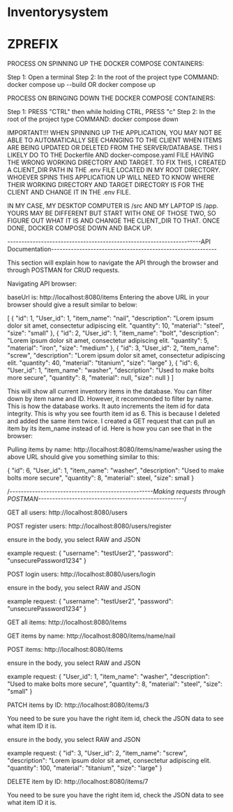 # Inventorysystem
# ZPREFIX

PROCESS ON SPINNING UP THE DOCKER COMPOSE CONTAINERS:

Step 1: Open a terminal
Step 2: In the root of the project type COMMAND: docker compose up --build OR docker compose up

PROCESS ON BRINGING DOWN THE DOCKER COMPOSE CONTAINERS:

Step 1: PRESS "CTRL" then while holding CTRL, PRESS "c"
Step 2: In the root of the project type COMMAND: docker compose down

IMPORTANT!!!
WHEN SPINNING UP THE APPLICATION, YOU MAY NOT BE ABLE TO AUTOMATICALLY SEE CHANGING TO THE CLIENT WHEN ITEMS ARE BEING UPDATED OR DELETED FROM THE SERVER/DATABASE. THIS I LIKELY DO TO THE Dockerfile AND docker-compose.yaml FILE HAVING THE WRONG WORKING DIRECTORY AND TARGET. TO FIX THIS, I CREATED A CLIENT_DIR PATH IN THE .env FILE LOCATED IN MY ROOT DIRECTORY. WHOEVER SPINS THIS APPLICATION UP WILL NEED TO KNOW WHERE THEIR WORKING DIRECTORY AND TARGET DIRECTORY IS FOR THE CLIENT AND CHANGE IT IN THE .env FILE.

IN MY CASE, MY DESKTOP COMPUTER IS /src AND MY LAPTOP IS /app. YOURS MAY BE DIFFERENT BUT START WITH ONE OF THOSE TWO, SO FIGURE OUT WHAT IT IS AND CHANGE THE CLIENT_DIR TO THAT. ONCE DONE, DOCKER COMPOSE DOWN AND BACK UP.

---------------------------------------------------------------------API Documentation-----------------------------------------------------------

This section will explain how to navigate the API through the browser and through POSTMAN for CRUD requests.

Navigating API browser:

baseUrl is: http://localhost:8080/items
Entering the above URL in your browser should give a result similar to below:

[
  {
    "id": 1,
    "User_id": 1,
    "item_name": "nail",
    "description": "Lorem ipsum dolor sit amet, consectetur adipiscing elit.
    "quantity": 10,
    "material": "steel",
    "size": "small"
  },
  {
    "id": 2,
    "User_id": 1,
    "item_name": "bolt",
    "description": "Lorem ipsum dolor sit amet, consectetur adipiscing elit.
    "quantity": 5,
    "material": "iron",
    "size": "medium"
  },
  {
    "id": 3,
    "User_id": 2,
    "item_name": "screw",
    "description": "Lorem ipsum dolor sit amet, consectetur adipiscing elit.
    "quantity": 40,
    "material": "titanium",
    "size": "large"
  },
  {
    "id": 6,
    "User_id": 1,
    "item_name": "washer",
    "description": "Used to make bolts more secure",
    "quantity": 8,
    "material": null,
    "size": null
  }
]

This will show all current inventory items in the database. You can filter down by item name and ID. However, it recommonded to filter by name. This is how the database works. It auto increments the item id for data integrity. This is why you see fourth item id as 6. This is because I deleted and added the same item twice. I created a GET request that can pull an item by its item_name instead of id. Here is how you can see that in the browser:

Pulling items by name: http://localhost:8080/items/name/washer
using the above URL should give you something similar to this:

{
  "id": 6,
  "User_id": 1,
  "item_name": "washer",
  "description": "Used to make bolts more secure",
  "quantity": 8,
  "material": steel,
  "size": small
}

/*---------------------------------------------------Making requests through POSTMAN----------------------------------------------------*/

GET all users: http://localhost:8080/users

POST register users: http://localhost:8080/users/register

ensure in the body, you select RAW and JSON

example request:
{
  "username": "testUser2",
  "password": "unsecurePassword1234"
}

POST login users: http://localhost:8080/users/login

ensure in the body, you select RAW and JSON

example request:
{
  "username": "testUser2",
  "password": "unsecurePassword1234"
}


GET all items: http://localhost:8080/items

GET items by name: http://localhost:8080/items/name/nail

POST items: http://localhost:8080/items

ensure in the body, you select RAW and JSON

example request:
{
  "User_id": 1,
  "item_name": "washer",
  "description": "Used to make bolts more secure",
  "quantity": 8,
  "material": "steel",
  "size": "small"
}


PATCH items by ID: http://localhost:8080/items/3

You need to be sure you have the right item id, check the JSON data to see what item ID it is.

ensure in the body, you select RAW and JSON

example request:
{
        "id": 3,
        "User_id": 2,
        "item_name": "screw",
        "description": "Lorem ipsum dolor sit amet, consectetur adipiscing elit.
        "quantity": 100,
        "material": "titanium",
        "size": "large"
    }

DELETE item by ID: http://localhost:8080/items/7

You need to be sure you have the right item id, check the JSON data to see what item ID it is.
